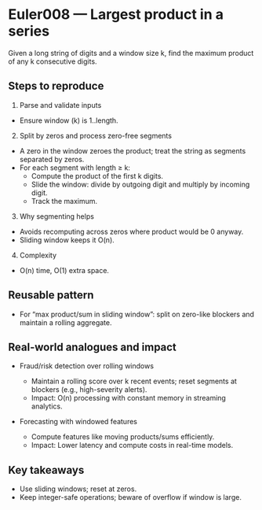 # Euler008 — Largest product in a series

Given a long string of digits and a window size k, find the maximum product of any k consecutive digits.

## Steps to reproduce

1) Parse and validate inputs
- Ensure window (k) is 1..length.

2) Split by zeros and process zero-free segments
- A zero in the window zeroes the product; treat the string as segments separated by zeros.
- For each segment with length ≥ k:
  - Compute the product of the first k digits.
  - Slide the window: divide by outgoing digit and multiply by incoming digit.
  - Track the maximum.

3) Why segmenting helps
- Avoids recomputing across zeros where product would be 0 anyway.
- Sliding window keeps it O(n).

4) Complexity
- O(n) time, O(1) extra space.

## Reusable pattern
- For “max product/sum in sliding window”: split on zero-like blockers and maintain a rolling aggregate.

## Real-world analogues and impact

- Fraud/risk detection over rolling windows
  - Maintain a rolling score over k recent events; reset segments at blockers (e.g., high-severity alerts).
  - Impact: O(n) processing with constant memory in streaming analytics.

- Forecasting with windowed features
  - Compute features like moving products/sums efficiently.
  - Impact: Lower latency and compute costs in real-time models.

## Key takeaways
- Use sliding windows; reset at zeros.
- Keep integer-safe operations; beware of overflow if window is large.
